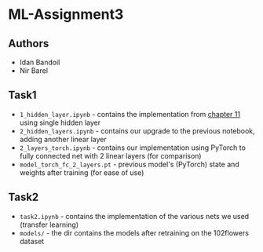 # ML-Assignment3

## Authors
- Idan Bandoil 
- Nir Barel

## Task1 
- `1_hidden_layer.ipynb` - contains the implementation from [chapter 11](https://github.com/rasbt/machine-learning-book/blob/main/ch11/ch11.ipynb) using single hidden layer
- `2_hidden_layers.ipynb` - contains our upgrade to the previous notebook, adding another linear layer
- `2_layers_torch.ipynb` - contains our implementation using PyTorch to fully connected net with 2 linear layers (for comparison)
- `model_torch_fc_2_layers.pt` - previous model's (PyTorch) state and weights after training (for ease of use)

## Task2
- `task2.ipynb` - contains the implementation of the various nets we used (transfer learning)
- `models/` - the dir contains the models after retraining on the 102flowers dataset
